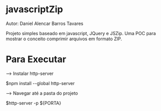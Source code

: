 # javascriptZip
Autor: Daniel Alencar Barros Tavares

Projeto simples baseado em javascript, JQuery e JSZip.
Uma POC para mostrar o conceito comprimir arquivos em formato ZIP. 

# Para Executar
--> Instalar http-server

  $npm install --global http-server
  
  
--> Navegar até a pasta do projeto

  $http-server -p ${PORTA}

